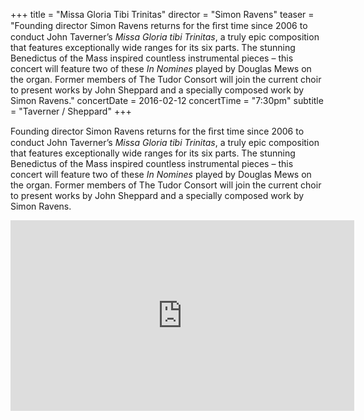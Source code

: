 +++
title = "Missa Gloria Tibi Trinitas"
director = "Simon Ravens"
teaser = "Founding director Simon Ravens returns for the ﬁrst time since 2006 to conduct John Taverner’s *Missa Gloria tibi Trinitas*, a truly epic composition that features exceptionally wide ranges for its six parts. The stunning Benedictus of the Mass inspired countless instrumental pieces – this concert will feature two of these *In Nomines* played by Douglas Mews on the organ. Former members of The Tudor Consort will join the current choir to present works by John Sheppard and a specially composed work by Simon Ravens."
concertDate = 2016-02-12
concertTime = "7:30pm"
subtitle = "Taverner / Sheppard"
+++

Founding director Simon Ravens returns for the ﬁrst time since 2006 to conduct John Taverner’s *Missa Gloria tibi Trinitas*, a truly epic composition that features exceptionally wide ranges for its six parts. The stunning Benedictus of the Mass inspired countless instrumental pieces – this concert will feature two of these *In Nomines* played by Douglas Mews on the organ. Former members of The Tudor Consort will join the current choir to present works by John Sheppard and a specially composed work by Simon Ravens.


<iframe allowfullscreen="" frameborder="0" height="305" src="https://www.youtube.com/embed/k8JgCzL1GWc" width="550"></iframe>
